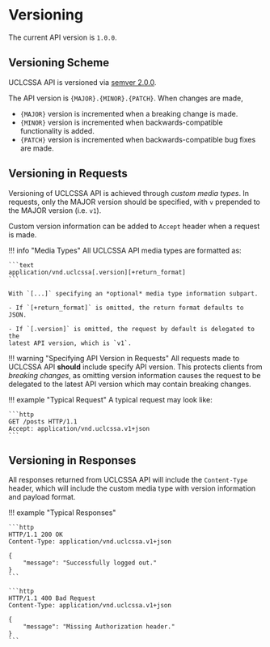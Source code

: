 # Versioning

The current API version is `1.0.0`.

## Versioning Scheme

UCLCSSA API is versioned via [semver 2.0.0](https://semver.org/).

The API version is `{MAJOR}.{MINOR}.{PATCH}`. When changes are made,

- `{MAJOR}` version is incremented when a breaking change is made.
- `{MINOR}` version is incremented when backwards-compatible functionality is
added.
- `{PATCH}` version is incremented when backwards-compatible bug fixes are made.

## Versioning in Requests

Versioning of UCLCSSA API is achieved through *custom media types*. In requests,
only the MAJOR version should be specified, with `v` prepended to the MAJOR
version (i.e. `v1`).

Custom version information can be added to `Accept` header when a request is
made.

!!! info "Media Types"
    All UCLCSSA API media types are formatted as:

    ```text
    application/vnd.uclcssa[.version][+return_format]
    ```

    With `[...]` specifying an *optional* media type information subpart.

    - If `[+return_format]` is omitted, the return format defaults to JSON.

    - If `[.version]` is omitted, the request by default is delegated to the 
    latest API version, which is `v1`.

!!! warning "Specifying API Version in Requests"
    All requests made to UCLCSSA API **should** include specify API version.
    This protects clients from *breaking changes*, as omitting version
    information causes the request to be delegated to the latest API version
    which may contain breaking changes.

!!! example "Typical Request"
    A typical request may look like:

    ```http
    GET /posts HTTP/1.1
    Accept: application/vnd.uclcssa.v1+json
    ```

## Versioning in Responses

All responses returned from UCLCSSA API will include the `Content-Type` header,
which will include the custom media type with version information and payload
format.

!!! example "Typical Responses"

    ```http
    HTTP/1.1 200 OK
    Content-Type: application/vnd.uclcssa.v1+json

    {
        "message": "Successfully logged out."
    }
    ```

    ```http
    HTTP/1.1 400 Bad Request
    Content-Type: application/vnd.uclcssa.v1+json

    {
        "message": "Missing Authorization header."
    }
    ```
